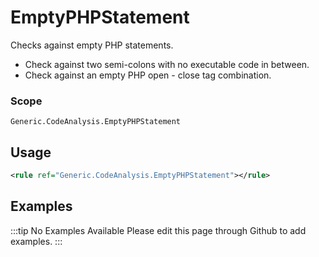 # EmptyPHPStatement

Checks against empty PHP statements.

- Check against two semi-colons with no executable code in between.
- Check against an empty PHP open - close tag combination.

### Scope

`Generic.CodeAnalysis.EmptyPHPStatement`

## Usage

```xml
<rule ref="Generic.CodeAnalysis.EmptyPHPStatement"></rule>
```

## Examples

:::tip No Examples Available
Please edit this page through Github to add examples.
:::